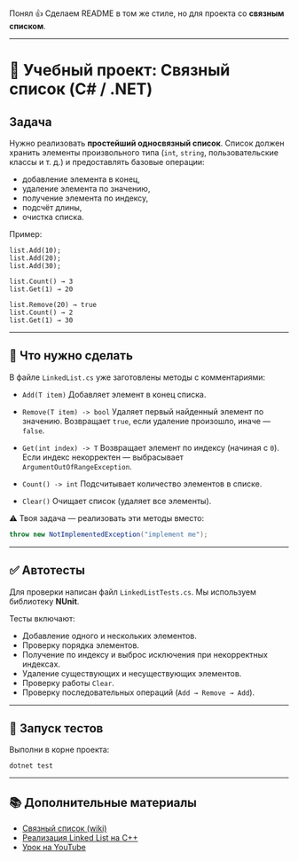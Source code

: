 Понял 👍
Сделаем README в том же стиле, но для проекта со **связным списком**.

---

# 📘 Учебный проект: Связный список (C# / .NET)

## Задача

Нужно реализовать **простейший односвязный список**.
Список должен хранить элементы произвольного типа (`int`, `string`, пользовательские классы и т. д.) и предоставлять базовые операции:

* добавление элемента в конец,
* удаление элемента по значению,
* получение элемента по индексу,
* подсчёт длины,
* очистка списка.

Пример:

```
list.Add(10);
list.Add(20);
list.Add(30);

list.Count() → 3
list.Get(1) → 20

list.Remove(20) → true
list.Count() → 2
list.Get(1) → 30
```

---

## 📝 Что нужно сделать

В файле `LinkedList.cs` уже заготовлены методы с комментариями:

* `Add(T item)`
  Добавляет элемент в конец списка.

* `Remove(T item) -> bool`
  Удаляет первый найденный элемент по значению.
  Возвращает `true`, если удаление произошло, иначе — `false`.

* `Get(int index) -> T`
  Возвращает элемент по индексу (начиная с `0`).
  Если индекс некорректен — выбрасывает `ArgumentOutOfRangeException`.

* `Count() -> int`
  Подсчитывает количество элементов в списке.

* `Clear()`
  Очищает список (удаляет все элементы).

⚠️ Твоя задача — реализовать эти методы вместо:

```csharp
throw new NotImplementedException("implement me");
```

---

## ✅ Автотесты

Для проверки написан файл `LinkedListTests.cs`.
Мы используем библиотеку **NUnit**.

Тесты включают:

* Добавление одного и нескольких элементов.
* Проверку порядка элементов.
* Получение по индексу и выброс исключения при некорректных индексах.
* Удаление существующих и несуществующих элементов.
* Проверку работы `Clear`.
* Проверку последовательных операций (`Add → Remove → Add`).

---

## 🚀 Запуск тестов

Выполни в корне проекта:

```
dotnet test
```

---

## 📚 Дополнительные материалы

- [Связный список (wiki)](https://ru.wikipedia.org/wiki/Связный_список)
- [Реализация Linked List на C++](https://habr.com/ru/sandbox/153128/)
- [Урок на YouTube](https://www.youtube.com/watch?v=N6dOwBde7-M)